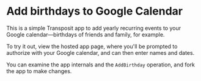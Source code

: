 # Add birthdays to Google Calendar

This is a simple Transposit app to add yearly recurring events to your Google calendar&mdash;birthdays of friends and family, for example.

To try it out, view the hosted app page, where you'll be prompted to authorize with your Google calendar, and can then enter names and dates.

You can examine the app internals and the `AddBirthday` operation, and fork the app to make changes.

